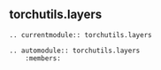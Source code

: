 ## torchutils.layers

```{eval-rst}
.. currentmodule:: torchutils.layers

.. automodule:: torchutils.layers
    :members:
```
